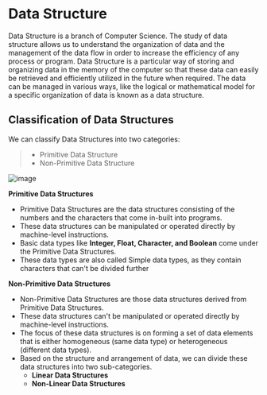 # Data Structure
Data Structure is a branch of Computer Science. The study of data structure allows us to understand the organization of data and the management of the data flow in order to increase the efficiency of any process or program. Data Structure is a particular way of storing and organizing data in the memory of the computer so that these data can easily be retrieved and efficiently utilized in the future when required. The data can be managed in various ways, like the logical or mathematical model for a specific organization of data is known as a data structure.

## Classification of Data Structures
We can classify Data Structures into two categories:

> - Primitive Data Structure
> - Non-Primitive Data Structure


![image](https://www.altexsoft.com/static/blog-post/2024/2/59771e86-6989-4a76-9695-1e572a24c2ed.png)

**Primitive Data Structures**
- Primitive Data Structures are the data structures consisting of the numbers and the characters that come in-built into programs.
- These data structures can be manipulated or operated directly by machine-level instructions.
- Basic data types like **Integer, Float, Character, and Boolean** come under the Primitive Data Structures.
- These data types are also called Simple data types, as they contain characters that can't be divided further

**Non-Primitive Data Structures**
- Non-Primitive Data Structures are those data structures derived from Primitive Data Structures.
- These data structures can't be manipulated or operated directly by machine-level instructions.
- The focus of these data structures is on forming a set of data elements that is either homogeneous (same data type) or heterogeneous (different data types).
- Based on the structure and arrangement of data, we can divide these data structures into two sub-categories.
  - **Linear Data Structures**
  - **Non-Linear Data Structures**
